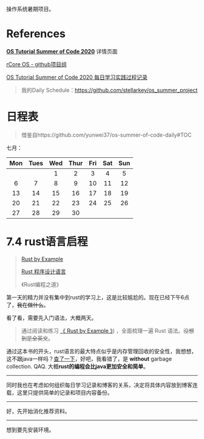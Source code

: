 操作系统暑期项目。

# References

[**OS Tutorial Summer of Code 2020**](https://github.com/rcore-os/rCore/wiki/os-tutorial-summer-of-code) 详情页面

[rCore OS - github项目组](https://github.com/rcore-os)

[OS Tutorial Summer of Code 2020 每日学习实践过程记录](https://github.com/rcore-os/rCore-Tutorial/issues/18)

> 我的Daily Schedule：https://github.com/stellarkey/os_summer_project

# 日程表

> 借鉴自https://github.com/yunwei37/os-summer-of-code-daily#TOC

七月：

| Mon  | Tues | Wed  | Thur | Fri  | Sat  | Sun  |
| :--: | :--: | :--: | :--: | :--: | :--: | :--: |
|      |      |  1   |  2   |  3   |  4   |  5   |
|  6   |  7   |  8   |  9   |  10  |  11  |  12  |
|  13  |  14  |  15  |  16  |  17  |  18  |  19  |
|  20  |  21  |  22  |  23  |  24  |  25  |  26  |
|  27  |  28  |  29  |  30  |      |      |      |

# 7.4 rust语言启程

> [Rust by Example](https://doc.rust-lang.org/rust-by-example/)
>
> [Rust 程序设计语言](https://kaisery.github.io/trpl-zh-cn/)
>
> 《Rust编程之道》

第一天的精力并没有集中到rust的学习上，这是比较尴尬的。现在已经下午6点了，~~我在做什么~~。

看了看，需要先入门语法，大概两天。

> 通过阅读和练习 [《 Rust by Example 》](https://doc.rust-lang.org/rust-by-example/))  ，全面梳理一遍 Rust 语法。~~没想到是全英文~~。

通过这本书的开头，rust语言的最大特点似乎是内存管理回收的安全性，我想想，这不跟java一样吗？[查了一下](https://www.easemob.com/news/4837)，好吧，我看错了，是 **without** garbage collection. QAQ. 大概**rust的编程会比java更加安全和简单**。

---

同时我也在考虑如何组织每日学习记录和博客的关系，决定将具体内容放到博客连载，这里只提供简单的记录和项目内容备份。

---

好，先开始消化推荐资料。

---

想到要先安装环境。